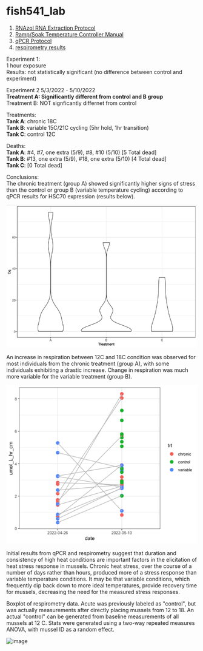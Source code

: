 # fish541_lab

1. [RNAzol RNA Extraction Protocol](https://github.com/mattgeorgephd/NOPP-gigas-ploidy-temp/blob/main/202107_EXP2/tag-seq/RNAzol_RT_extraction_protocol.docx)
2. [Ramp/Soak Temperature Controller Manual](https://www.dropbox.com/s/3okvpqwuyb3vhjj/SYL-2352P%20Manual%20%282%29.pdf?dl=0)
3. [qPCR Protocol](https://github.com/RobertsLab/resources/blob/master/protocols/reverse_transcription.md)
4. [respirometry results](https://github.com/afcoyle/fish541_lab/blob/main/output/EXP_2/respirometry/respirometry_summary.xlsx)

Experiment 1: <br/>
1 hour exposure  <br/>
Results: not statistically significant (no difference between control and experiment)

Experiment 2
5/3/2022 - 5/10/2022 <br/>
**Treatment A: Significantly different from control and B group**  <br/>
Treatment B: NOT signficantly differnet from control 

Treatments: <br/>
**Tank A**: chronic 18C <br/>
**Tank B**: variable 15C/21C cycling (5hr hold, 1hr transition) <br/>
**Tank C**: control 12C

Deaths: <br/>
**Tank A**: #4, #7, one extra (5/9), #8, #10 (5/10)  [5 Total dead] <br/>
**Tank B**: #13, one extra (5/9), #18, one extra (5/10) [4 Total dead] <br/>
**Tank C**: [0 Total dead] <br/>

Conclusions:  <br/>
The chronic treatment (group A) showed significantly higher signs of stress than the control or group B (variable temperature cycling) according to qPCR results for HSC70 expression (results below).

![iamge](https://github.com/afcoyle/fish541_lab/blob/main/resources/img/HSC70_violin_plot.png?raw=true)

An increase in respiration between 12C and 18C condition was observed for most individuals from the chronic treatment (group A), with some individuals exhibiting a drastic increase. Change in respiration was much more variable for the variable treatment (group B).

![image](https://github.com/afcoyle/fish541_lab/blob/main/output/EXP_2/respirometry/exp2_resp_pairwise_plot.png?raw=true)

Initial results from qPCR and respirometry suggest that duration and consistency of high heat conditions are important factors in the elicitation of heat stress response in mussels. Chronic heat stress, over the course of a number of days rather than hours, produced more of a stress response than variable temperature conditions. It may be that variable conditions, which frequently dip back down to more ideal temperatures, provide recovery time for mussels, decreasing the need for the measured stress responses.

Boxplot of respirometry data. Acute was previously labeled as "control", but was actually measurements after directly placing mussels from 12 to 18. An actual "control" can be generated from baseline measurements of all mussels at 12 C. Stats were generated using a two-way repeated measures ANOVA, with mussel ID as a random effect.

![image](https://github.com/afcoyle/fish541_lab/blob/main/output/EXP_2/respirometry/bp_resp_figure.png)

